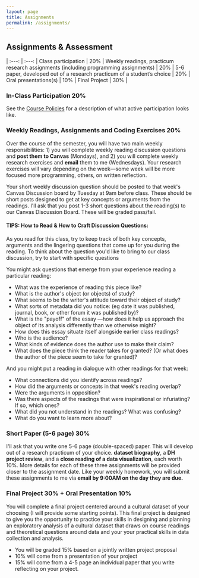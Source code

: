 ```yaml
---
layout: page
title: Assignments
permalink: /assignments/
---
```


## Assignments & Assessment 
 

| :---: | :---: |
Class participation | 20% |
Weekly readings, practicum research assignments (including programming assignments) | 20% |
5-6 paper, developed out of a research practicum of a student’s choice | 20% |
Oral presentations(s)  | 10% |
Final Project | 30% |


### In-Class Participation 20%

See the [Course Policies](https://sceckert.github.io/IntroDHSpring2021/policies) for a description of what active participation looks like.

### Weekly Readings, Assignments and Coding Exercises 20% 

Over the course of the semester, you will have two main weekly responsibilities: 1) you will complete weekly reading discussion questions and **post them to Canvas** (Mondays), and 2) you will complete weekly research exercises and **email** them to me (Wednesdays).   Your research exercises will vary depending on the week––some week will be more focused more programming, others, on written reflection. 

Your short weekly discussion question should be posted to that week's Canvas Discussion board by Tuesday at 9am before class. These should be short posts designed to get at key concepts or arguments from the readings. I'll ask that you post 1-3 short questions about the reading(s) to our Canvas Discussion Board. These will be graded pass/fail.

#### TIPS: How to Read & How to Craft Discussion Questions:

As you read for this class, try to keep track of both key concepts, arguments and the lingering questions that come up for you during the reading. To think about the question you'd like to bring to our class discussion, try to start with specific questions

You might ask questions that emerge from your experience reading a particular reading: 

- What was the experience of reading this piece like? 
- What is the author's object (or objects) of study?
- What seems to be the writer's attitude toward their object of study?
- What sorts of metadata did you notice: (eg date it was published, journal, book, or other forum it was published by)?
- What is the "payoff" of the essay ––how does it help us approach the object of its analysis differently than we otherwise might? 
- How does this essay situate itself alongside earlier class readings?
- Who is the audience?
- What kinds of evidence does the author use to make their claim?
- What does the piece think the reader takes for granted? (Or what does the author of the piece seem to take for granted)?

And you might put a reading in dialogue with other readings for that week: 

- What connections did you identify across readings?
-  How did the arguments or concepts in that week's reading overlap? 
- Were the arguments in opposition?
- Was there aspects of the readings that were inspirational or infuriating? If so, which ones?
-  What did you not understand in the readings? What was confusing?
-  What do you want to learn more about?



### Short Paper (5-6 page)  30%

I'll ask that you write one 5-6 page  (double-spaced) paper. This will develop out of a research practicum of your choice.  **dataset biography**, a **DH project review**, and a **close reading of a data visualization**, each worth 10%. More details for each of these three assignments will be provided closer to the assignment date. Like your weekly homework, you will submit these assignments to me via **email by 9:00AM on the day they are due.**


### Final Project 30% + Oral Presentation 10%


You will complete a final project centered around a cultural dataset of your choosing (I will provide some starting points). This final project is designed to give you the opportunity to practice your skills in designing and planning an exploratory analysis of a cultural dataset that draws on course readings and theoretical questions around data and your your practical skills in data collection and analysis.

-  You will be graded 15% based on a jointly written project proposal
- 10% will come from a presentation of your project
- 15% will come from a 4-5 page an individual paper that you write reflecting on your project.
